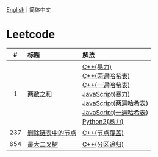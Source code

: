 [English](./README.md) | 简体中文

# Leetcode

**#**|**标题**|**解法**
:-:|:--|:--
1 | [两数之和](./1.%20Two%20Sum/README.CN.md) | [C++(暴力)](./1.%20Two%20Sum/README.CN.md#code-cpp-1)<br/>[C++(两遍哈希表)](./1.%20Two%20Sum/README.CN.md#code-cpp-2)<br/>[C++(一遍哈希表)](./1.%20Two%20Sum/README.CN.md#code-cpp-3)<br/>[JavaScript(暴力)](./1.%20Two%20Sum/README.CN.md#code-js-1)<br/>[JavaScript(两遍哈希表)](./1.%20Two%20Sum/README.CN.md#code-js-2)<br/>[JavaScript(一遍哈希表)](./1.%20Two%20Sum/README.CN.md#code-js-3)<br/>[Python2(暴力)](./1.%20Two%20Sum/README.CN.md#code-python2-1)
237 | [删除链表中的节点](./237.%20Delete%20Node%20in%20a%20Linked%20List/README.CN.md) | [C++(节点覆盖)](./237.%20Delete%20Node%20in%20a%20Linked%20List/README.CN.md#code-cpp-1)
654 | [最大二叉树](./654.%20Maximum%20Binary%20Tree/README.CN.md) | [C++(分区递归)](./654.%20Maximum%20Binary%20Tree/README.CN.md#code-cpp-1)

